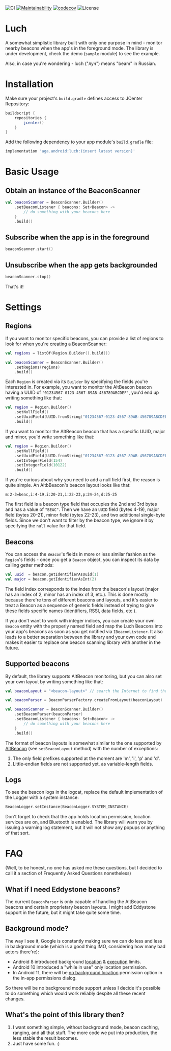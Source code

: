 ![CI](https://github.com/agap/luch/workflows/CI/badge.svg) [![Maintainability](https://api.codeclimate.com/v1/badges/16b6d5e3528035e9d334/maintainability)](https://codeclimate.com/github/agap/luch/maintainability) [![codecov](https://codecov.io/gh/agap/luch/branch/master/graph/badge.svg)](https://codecov.io/gh/agap/luch) ![License](https://img.shields.io/badge/License-Apache%202.0-blue.svg)

# Luch

A somewhat simplistic library built with only one purpose in mind - monitor nearby beacons when the app's in the foreground mode. The library is under development, check the demo (`sample` module) to see the example.

Also, in case you're wondering - luch ("луч") means "beam" in Russian.

# Installation

Make sure your project's `build.gradle` defines access to JCenter Repository:

```groovy
buildscript {
    repositories {
        jcenter()
    }
}
```
Add the following dependency to your app module's `build.gradle` file:

```groovy
implementation 'aga.android:luch:(insert latest version)'
```

# Basic Usage

## Obtain an instance of the BeaconScanner

```kotlin
val beaconScanner = BeaconScanner.Builder()
    .setBeaconListener { beacons: Set<Beacon> ->
        // do something with your beacons here
    }
    .build()
```

## Subscribe when the app is in the foreground

```kotlin
beaconScanner.start()
```

## Unsubscribe when the app gets backgrounded

```kotlin
beaconScanner.stop()
```

That's it!

# Settings

## Regions

If you want to monitor specific beacons, you can provide a list of regions to look for when you're creating a BeaconScanner:

```kotlin
val regions = listOf(Region.Builder().build())

val beaconScanner = BeaconScanner.Builder()
    .setRegions(regions)
    .build()
```

Each `Region` is created via its `Builder` by specifying the fields you're interested in. For example, you want to monitor the AltBeacon beacon having a UUID of `"01234567-0123-4567-89AB-456789ABCDEF"`, you'd end up writing something like that:

```kotlin
val region = Region.Builder()
    .setNullField()
    .setUuidField(UUID.fromString("01234567-0123-4567-89AB-456789ABCDEF"))
    .build()
```

If you want to monitor the AltBeacon beacon that has a specific UUID, major and minor, you'd write something like that:

```kotlin
val region = Region.Builder()
    .setNullField()
    .setUuidField(UUID.fromString("01234567-0123-4567-89AB-456789ABCDEF"))
    .setIntegerField(154)
    .setIntegerField(10122)
    .build()
```

If you're curious about why you need to add a null field first, the reason is quite simple. An AltbBeacon's beacon layout looks like that:

`m:2-3=beac,i:4-19,i:20-21,i:22-23,p:24-24,d:25-25`

The first field is a beacon type field that occupies the 2nd and 3rd bytes and has a value of `"BEAC"`. Then we have an `UUID` field (bytes 4-19), major field (bytes 20-21), minor field (bytes 22-23), and two additional single-byte fields. Since we don't want to filter by the beacon type, we ignore it by specifying the `null` value for that field.

## Beacons

You can access the `Beacon`'s fields in more or less similar fashion as the `Region`'s fields - once you get a `Beacon` object, you can inspect its data by calling getter methods:

```kotlin
val uuid  = beacon.getIdentifierAsUuid(1)
val major = beacon.getIdentifierAsInt(2)
```

The field index corresponds to the index from the beacon's layout (major has an index of 2, minor has an index of 3, etc.). This is done mostly because there're tons of different beacons and layouts, and it's easier to treat a Beacon as a sequence of generic fields instead of trying to give these fields specific names (identifiers, RSSI, data fields, etc.).

If you don't want to work with integer indices, you can create your own `Beacon` entity with the properly named field and map the Luch Beacons into your app's beacons as soon as you get notified via `IBeaconListener`. It also leads to a better separation between the library and your own code and makes it easier to replace one beacon scanning library with another in the future.

## Supported beacons

By default, the library supports AltBeacon monitoring, but you can also set your own layout by writing something like that:

```kotlin
val beaconLayout = "<beacon-layout>" // search the Internet to find the layout string of your specific beacon

val beaconParser = BeaconParserFactory.createFromLayout(beaconLayout)

val beaconScanner = BeaconScanner.Builder()
    .setBeaconParser(beaconParser)
    .setBeaconListener { beacons: Set<Beacon> ->
        // do something with your beacons here
    }
    .build()
```

The format of beacon layouts is somewhat similar to the one supported by [AltBeacon](https://altbeacon.github.io/android-beacon-library/javadoc/reference/org/altbeacon/beacon/BeaconParser.html) (see `setBeaconLayout` method) with the number of exceptions:

1. The only field prefixes supported at the moment are 'm', 'i', 'p' and 'd'.
2. Little-endian fields are not supported yet, as variable-length fields.

## Logs

To see the beacon logs in the logcat, replace the default implementation of the Logger with a system instance:

```kotlin
BeaconLogger.setInstance(BeaconLogger.SYSTEM_INSTANCE)
```

Don't forget to check that the app holds location permission, location services are on, and Bluetooth is enabled. The library will warn you by issuing a warning log statement, but it will not show any popups or anything of that sort.

# FAQ

(Well, to be honest, no one has asked me these questions, but I decided to call it a section of Frequently Asked Questions nonetheless)

## What if I need Eddystone beacons?

The current `BeaconParser` is only capable of handling the AltBeacon beacons and certain proprietary beacon layouts. I might add Eddystone support in the future, but it might take quite some time.

## Background mode?

The way I see it, Google is constantly making sure we can do less and less in background mode (which is a good thing IMO, considering how many bad actors there're):

* Android 8 introduced background [location](https://developer.android.com/about/versions/oreo/background-location-limits) & [execution](https://developer.android.com/about/versions/oreo/background) limits.
* Android 10 introduced a "while in use" only location permission.
* In Android 11, there will be [no background location](https://developer.android.com/preview/privacy/location) permission option in the in-app permissions dialog.

So there will be no background mode support unless I decide it's possible to do something which would work reliably despite all these recent changes.

## What's the point of this library then?

1. I want something simple, without background mode, beacon caching, ranging, and all that stuff. The more code we put into production, the less stable the result becomes.
2. Just have some fun. :)
